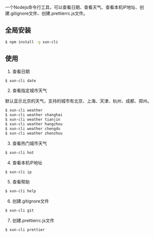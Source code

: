 一个Nodejs命令行工具，可以查看日期、查看天气、查看本机IP地址、创建.gitignore文件、创建.prettierrc.js文件。

## 全局安装

```bash
$ npm install -g xun-cli
```

## 使用 

1. 查看日期

```bash
$ xun-cli date
```

2. 查看指定城市天气

默认显示北京的天气，支持的城市有北京、上海、天津、杭州、成都、郑州。

```bash
$ xun-cli weather 
$ xun-cli weather shanghai
$ xun-cli weather tianjin
$ xun-cli weather hangzhou
$ xun-cli weather chengdu
$ xun-cli weather zhenzhou
```

3. 查看热门城市天气

```bash
$ xun-cli hot
```


4. 查看本机IP地址

```bash
$ xun-cli ip
```

5. 查看帮助 

```bash
$ xun-cli help
```

6. 创建.gitignore文件

```bash
$ xun-cli git
```

7. 创建.prettierrc.js文件
 
```bash
$ xun-cli prettier
```
